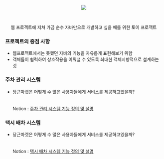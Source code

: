 <p align="center">
  <div align="center"><img src="https://github.com/user-attachments/assets/66ea92b6-ae98-4f1c-9b8f-2643ee082c41"/></div>
</p>
<br>
<p align="center">웹 프로젝트에 지쳐 가끔 순수 자바만으로 개발하고 싶을 때를 위한 토이 프로젝트</p>

### 프로젝트의 중점 사항

* 웹프로젝트에서는 못했던 자바의 기능을 자유롭게 표현해보기 위함
* 객체들이 협력하여 상호작용을 이뤄낼 수 있도록 최대한 객체지향적으로 설계하는 것

### <span>주차 관리 시스템
* 당근마켓은 어떻게 수 많은 사용자들에게 서비스를 제공하고있을까? <br>
  <br>
  <br>
  Notion : 
  [주차 관리 시스템 기능 정의 및 설명](https://fluorescent-sceptre-6b9.notion.site/OOP-895782f7bc7444e18be5c2107340de7b)

### <span>택시 배차 시스템
* 당근마켓은 어떻게 수 많은 사용자들에게 서비스를 제공하고있을까? <br>
  <br>
  <br>
  Notion : 
  [택시 배차 시스템 기능 정의 및 설명](https://fluorescent-sceptre-6b9.notion.site/OOP-1e3f200f3cf34e58ae2141d041b06b8d)
